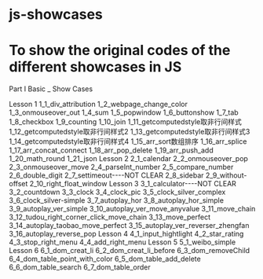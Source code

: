 # js-showcases
# To show the original codes of the different showcases in JS
Part I Basic _ Show Cases

Lesson 1
  1_1_div_attribution
  1_2_webpage_change_color
  1_3_onmouseover_out
  1_4_sum
  1_5_popwindow
  1_6_buttonshow
  1_7_tab
  1_8_checkbox
  1_9_counting
  1_10_join
  1_11_getcomputedstyle取非行间样式
  1_12_getcomputedstyle取非行间样式2
  1_13_getcomputedstyle取非行间样式3
  1_14_getcomputedstyle取非行间样式4
  1_15_arr_sort数组排序
  1_16_arr_splice
  1_17_arr_concat_connect
  1_18_arr_pop_delete
  1_19_arr_push_add
  1_20_math_round
  1_21_json
Lesson 2
  2_1_calendar
  2_2_onmouseover_pop
  2_3_onmouseover_move
  2_4_parseInt_number
  2_5_compare_number
  2_6_double_digit
  2_7_settimeout----NOT CLEAR
  2_8_sidebar
  2_9_without-offset
  2_10_right_float_window
Lesson 3
  3_1_calculator----NOT CLEAR
  3_2_countdown
  3_3_clock
  3_4_clock_pic
  3_5_clock_silver_complex
  3_6_clock_silver-simple
  3_7_autoplay_hor
  3_8_autoplay_hor_simple
  3_9_autoplay_ver_simple
  3_10_autoplay_ver_move_anyvalue
  3_11_move_chain
  3_12_tudou_right_corner_click_move_chain
  3_13_move_perfect
  3_14_autoplay_taobao_move_perfect
  3_15_autoplay_ver_reverser_zhengfan
  3_16_autoplay_reverse_pop
Lesson 4
  4_1_input_hightlight
  4_2_star_rating
  4_3_stop_right_menu
  4_4_add_right_menu
Lesson 5
  5_1_weibo_simple
Lesson 6
  6_1_dom_creat_li
  6_2_dom_creat_li_before
  6_3_dom_removeChild
  6_4_dom_table_point_with_color
  6_5_dom_table_add_delete
  6_6_dom_table_search
  6_7_dom_table_order
